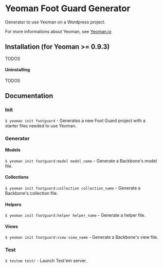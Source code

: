 # Yeoman Foot Guard Generator

  Generator to use Yeoman on a Wordpress project.

  For more informations about Yeoman, see [Yeoman.io](http://yeoman.io/)

## Installation (for Yeoman >= 0.9.3)

  TODOS

#### Uninstalling

  TODOS
  

## Documentation

### Init

  `$ yeoman init footguard` - Generates a new Foot Guard project with a starter files needed to use Yeoman.

### Generator

#### Models

  `$ yeoman init footguard:model model_name` - Generate a Backbone's model file.

#### Collections

  `$ yeoman init footguard:collection collection_name` - Generate a Backbone's collection file.

#### Helpers

  `$ yeoman init footguard:helper helper_name` - Generate a helper file.

#### Views

  `$ yeoman init footguard:view view_name` - Generate a Backbone's view file.

### Test

  `$ testem test/` - Launch Test'em server.